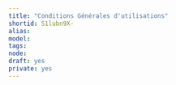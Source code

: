 ```yaml
---
title: "Conditions Générales d'utilisations"
shortid: S1lubn9X-
alias:
model:
tags:
node:
draft: yes
private: yes
---
```

